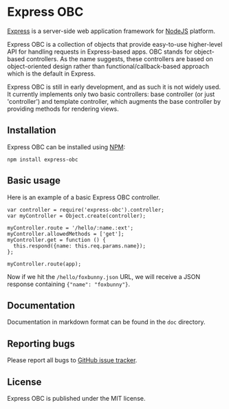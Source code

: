 # Express OBC

[Express](http://expressjs.com/) is a server-side web application framework for
[NodeJS](http://nodejs.org/) platform.

Express OBC is a collection of objects that provide easy-to-use higher-level
API for handling requests in Express-based apps. OBC stands for object-based
controllers. As the name suggests, these controllers are based on
object-oriented design rather than functional/callback-based approach which is
the default in Express.

Express OBC is still in early development, and as such it is not widely used.
It currently implements only two basic controllers: base controller (or just
'controller') and template controller, which augments the base controller by
providing methods for rendering views.

## Installation

Express OBC can be installed using [NPM](https://npmjs.org/):

    npm install express-obc

## Basic usage

Here is an example of a basic Express OBC controller.

    var controller = require('express-obc').controller;
    var myController = Object.create(controller);

    myController.route = '/hello/:name.:ext';
    myController.allowedMethods = ['get'];
    myController.get = function () {
      this.respond({name: this.req.params.name});
    };

    myController.route(app);

Now if we hit the `/hello/foxbunny.json` URL, we will receive a JSON response
containing `{"name": "foxbunny"}`.

## Documentation

Documentation in markdown format can be found in the `doc` directory.

## Reporting bugs

Please report all bugs to [GitHub issue
tracker](https://github.com/foxbunny/express-obc/issues).

## License

Express OBC is published under the MIT license.


